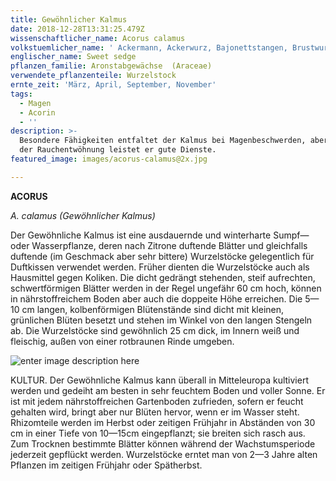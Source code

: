 ```yaml
---
title: Gewöhnlicher Kalmus
date: 2018-12-28T13:31:25.479Z
wissenschaftlicher_name: Acorus calamus
volkstuemlicher_name: ' Ackermann, Ackerwurz, Bajonettstangen, Brustwurz, Kalmuswürze, Karmsen, Magenwurz, deutscher Ingwer, Zitwer'
englischer_name: Sweet sedge
pflanzen_familie: Aronstabgewächse  (Araceae)
verwendete_pflanzenteile: Wurzelstock
ernte_zeit: 'März, April, September, November'
tags:
  - Magen
  - Acorin
  - ''
description: >-
  Besondere Fähigkeiten entfaltet der Kalmus bei Magenbeschwerden, aber auch bei
  der Rauchentwöhnung leistet er gute Dienste.
featured_image: images/acorus-calamus@2x.jpg

---
```




**ACORUS**

*A. calamus (Gewöhnlicher Kalmus)*

Der Gewöhnliche Kalmus ist eine ausdauernde und winterharte Sumpf— oder Wasserpflanze, deren nach Zitrone duftende Blätter und gleichfalls duftende (im Geschmack aber sehr bittere) Wurzelstöcke gelegentlich für Duftkissen verwendet werden. Früher dienten die Wurzelstöcke auch als Hausmittel gegen Koliken. Die dicht gedrängt stehenden, steif aufrechten, schwertförmigen Blätter werden in der Regel ungefähr 60 cm hoch, können in nährstoffreichem Boden aber auch die doppeite Höhe erreichen. Die 5—10 cm langen, kolbenförmigen Blütenstände sind dicht mit kleinen, grünlichen Blüten besetzt und stehen im Winkel von den langen Stengeln ab. Die Wurzelstöcke sind gewöhnlich 25 cm dick, im Innern weiß und fleischig, außen von einer rotbraunen Rinde umgeben.

![enter image description here](https://lh3.googleusercontent.com/lEFni5o49JiVdPS1xGihtrvEGhUU0RtnUn_CHF5hV5HrQe1OYEDCVydbzb0eOk7WBV8gSHnD39Vx)

 KULTUR. Der Gewöhnliche Kalmus kann überall in Mitteleuropa kultiviert werden und gedeiht am besten in sehr feuchtem Boden und voller Sonne. Er ist mit jedem nährstoffreichen Gartenboden zufrieden, sofern er feucht gehalten wird, bringt aber nur Blüten hervor, wenn er im Wasser steht. Rhizomteile werden im Herbst oder zeitigen Frühjahr in Abständen von 30 cm in einer Tiefe von 10—15cm eingepflanzt; sie breiten sich rasch aus. Zum Trocknen bestimmte Blätter können während der Wachstumsperiode jederzeit gepflückt werden. Wurzelstöcke erntet man von 2—3 Jahre alten Pflanzen im zeitigen Frühjahr oder Spätherbst.
<!--stackedit_data:
eyJoaXN0b3J5IjpbLTIwODIxMTAyOTcsODc1Nzg1Mjg5XX0=
-->
